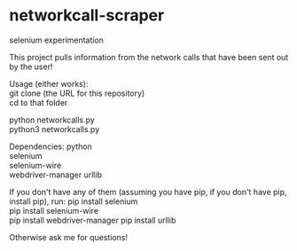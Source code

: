 # networkcall-scraper
selenium experimentation

This project pulls information from the network calls that have been sent out by the user!


Usage (either works): \
git clone (the URL for this repository) \
cd to that folder

python networkcalls.py \
python3 networkcalls.py

Dependencies:
python \
selenium \
selenium-wire \
webdriver-manager
urllib

If you don't have any of them (assuming you have pip, if you don't have pip, install pip), run:
pip install selenium \
pip install selenium-wire \
pip install webdriver-manager
pip install urllib

Otherwise ask me for questions!
